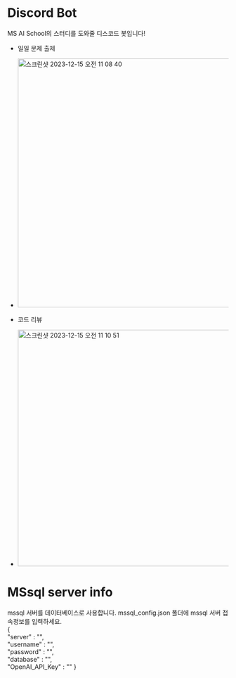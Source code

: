 # Discord Bot
MS AI School의 스터디를 도와줄 디스코드 봇입니다!

- 일일 문제 출제
- <img width="566" alt="스크린샷 2023-12-15 오전 11 08 40" src="https://github.com/Adihang/Discord_bot/assets/56463432/85e79f59-f12a-4506-aa3e-bbc9f67cd0ca">

- 코드 리뷰
- <img width="538" alt="스크린샷 2023-12-15 오전 11 10 51" src="https://github.com/Adihang/Discord_bot/assets/56463432/ed3377da-c748-4daf-aff3-580f049f4689">


# MSsql server info
mssql 서버를 데이터베이스로 사용합니다.
mssql_config.json 폴더에 mssql 서버 접속정보를 입력하세요.  
{  
    "server" : "",  
    "username" : "",  
    "password" : "",  
    "database" : "",  
    "OpenAI_API_Key" : ""
}  
